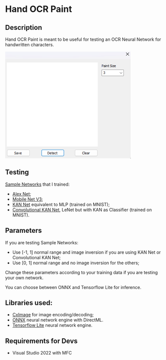 # Hand OCR Paint

## Description
Hand OCR Paint is meant to be useful for testing an OCR Neural Network for handwritten characters.

![](https://github.com/SimoSbara/HandOCRPaint/blob/main/example_ocr.gif)

## Testing
[Sample Networks](https://github.com/SimoSbara/HandOCRPaint/tree/main/nets) that I trained:
* [Alex Net](https://medium.com/@siddheshb008/alexnet-architecture-explained-b6240c528bd5);
* [Mobile Net V3](https://towardsdatascience.com/everything-you-need-to-know-about-mobilenetv3-and-its-comparison-with-previous-versions-a5d5e5a6eeaa);
* [KAN Net](https://github.com/Blealtan/efficient-kan) equivalent to MLP (trained on MNIST);
* [Convolutional KAN Net](https://github.com/SimoSbara/kan-lenet), LeNet but with KAN as Classifier (trained on MNIST).

## Parameters
If you are testing Sample Networks:
* Use [-1, 1] normal range and image inversion if you are using KAN Net or Convolutional KAN Net;
* Use [0, 1] normal range and no image inversion for the others;

Change these parameters according to your training data if you are testing your own network.

You can choose between ONNX and Tensorflow Lite for inference.

## Libraries used:
* [CxImage](https://www.codeproject.com/Articles/1300/CxImage) for image encoding/decoding;
* [ONNX](https://github.com/onnx/onnx) neural network engine with DirectML.
* [Tensorflow Lite](https://ai.google.dev/edge/litert) neural network engine.

## Requirements for Devs
* Visual Studio 2022 with MFC


